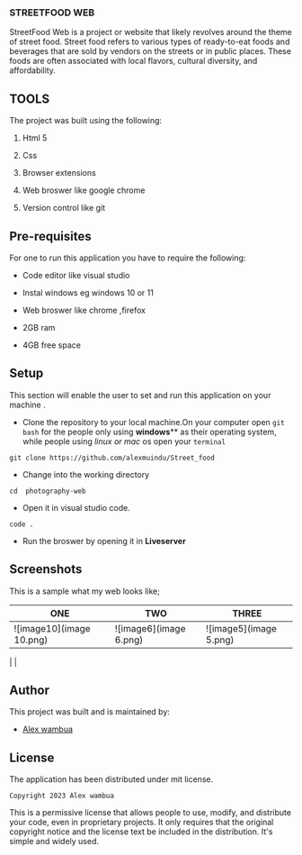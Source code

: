 ### STREETFOOD WEB
StreetFood Web is a project or website that likely revolves around the theme of street food. Street food refers to various types of ready-to-eat foods and beverages that are sold by vendors on the streets or in public places. These foods are often associated with local flavors, cultural diversity, and affordability.
## TOOLS
The project was built using the following:

1. Html 5

2. Css

3. Browser extensions

4. Web broswer like google chrome

5. Version control like git
## Pre-requisites

For one to run this application you have to require the following:

- Code editor like visual studio

- Instal windows eg windows 10 or 11

- Web broswer like chrome ,firefox

- 2GB ram

- 4GB free space

## Setup

This section will enable the user to set and run this application on your  machine .

- Clone the repository to your local machine.On your computer open `git bash`  for the people only using **windows**** as their operating system, while people using *linux or mac* os open your `terminal`

```
git clone https://github.com/alexmuindu/Street_food
```
- Change into the working directory

```
cd  photography-web
```

- Open it in visual studio code.
```
code .
```
- Run the broswer by opening it in **Liveserver**

## Screenshots

This is a sample what my web looks like;





| ONE | TWO| THREE |
|----------------|-------------------|-----------------|
| ![image10](image 10.png)  |  ![image6](image 6.png) | ![image5](image 5.png)
  |
| 
## Author

This  project was built and is maintained by:

- [Alex wambua ](https://github.com/alexmuindu)

## License

The  application has been distributed under mit license.

```
Copyright 2023 Alex wambua
```
 This is a permissive license that allows people to use, modify, and distribute your code, even in proprietary projects. It only requires that the original copyright notice and the license text be included in the distribution. It's simple and widely used.











